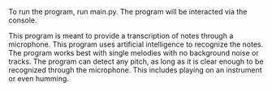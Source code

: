 To run the program, run main.py. The program will be interacted via the console.

This program is meant to provide a transcription of notes through a microphone. This program uses artificial intelligence to recognize the notes.
The program works best with single melodies with no background noise or tracks. 
The program can detect any pitch, as long as it is clear enough to be recognized through the microphone. This includes playing on an instrument or even humming.

